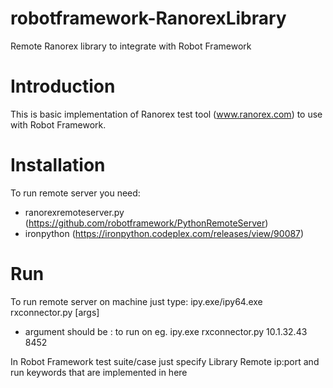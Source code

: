 robotframework-RanorexLibrary
=============================

Remote Ranorex library to integrate with Robot Framework

Introduction
============
This is basic implementation of Ranorex test tool (www.ranorex.com) to use
with Robot Framework.

Installation
============
To run remote server you need:
- ranorexremoteserver.py (https://github.com/robotframework/PythonRemoteServer)
- ironpython (https://ironpython.codeplex.com/releases/view/90087)

Run
===
To run remote server on machine just type:
ipy.exe/ipy64.exe rxconnector.py [args]
- argument should be :   <ip> <port> to run on
eg.   ipy.exe rxconnector.py 10.1.32.43 8452

In Robot Framework test suite/case just specify
Library    Remote    ip:port
and run keywords that are implemented in here
